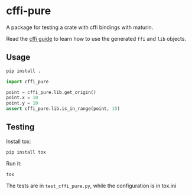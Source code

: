 # cffi-pure

A package for testing a crate with cffi bindings with maturin.

Read the [cffi guide](https://cffi.readthedocs.io/en/latest/index.html) to learn how to use the generated `ffi` and `lib` objects.

## Usage

```bash
pip install .
```

```python
import cffi_pure

point = cffi_pure.lib.get_origin()
point.x = 10
point.y = 10
assert cffi_pure.lib.is_in_range(point, 15)
```

## Testing

Install tox:

```bash
pip install tox
```

Run it:

```bash
tox
```

The tests are in `test_cffi_pure.py`, while the configuration is in tox.ini
